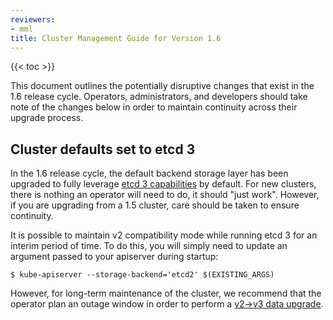 ```yaml
---
reviewers:
- mml
title: Cluster Management Guide for Version 1.6
---
```


{{< toc >}}

This document outlines the potentially disruptive changes that exist in the 1.6 release cycle.  Operators, administrators, and developers should
take note of the changes below in order to maintain continuity across their upgrade process.

## Cluster defaults set to etcd 3

In the 1.6 release cycle, the default backend storage layer has been upgraded to fully leverage [etcd 3 capabilities](https://coreos.com/blog/etcd3-a-new-etcd.html) by default.
For new clusters, there is nothing an operator will need to do, it should "just work".  However, if you are upgrading from a 1.5 cluster, care should be taken to ensure
continuity.

It is possible to maintain v2 compatibility mode while running etcd 3 for an interim period of time.  To do this, you will simply need to update an argument passed to your apiserver during
startup:

```
$ kube-apiserver --storage-backend='etcd2' $(EXISTING_ARGS)
```

However, for long-term maintenance of the cluster, we recommend that the operator plan an outage window in order to perform a [v2->v3 data upgrade](https://coreos.com/etcd/docs/latest/upgrades/upgrade_3_0.html).
